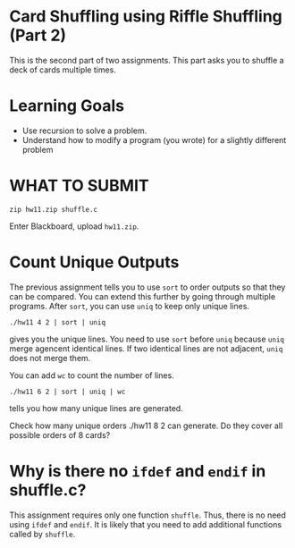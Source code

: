 # Card Shuffling using  Riffle Shuffling (Part 2)

This is the second part of two assignments.  This part asks you to
shuffle a deck of cards multiple times.

Learning Goals
==============

* Use recursion to solve a problem.
* Understand how to modify a program (you wrote) for a slightly different problem

	
WHAT TO SUBMIT
==============


```
zip hw11.zip shuffle.c
```

Enter Blackboard, upload `hw11.zip`.

Count Unique Outputs
====================

The previous assignment tells you to use `sort` to order outputs so
that they can be compared.  You can extend this further by going
through multiple programs. After `sort`, you can use `uniq` to keep
only unique lines.  

`./hw11 4 2 | sort | uniq`

gives you the unique lines. You need to use `sort` before `uniq`
because `uniq` merge agencent identical lines.  If two identical lines
are not adjacent, `uniq` does not merge them.

You can add `wc` to count the number of lines.

`./hw11 6 2 | sort | uniq | wc`

tells you how many unique lines are generated.

Check how many unique orders ./hw11 8 2 can generate. Do they cover
all possible orders of 8 cards?

Why is there no `ifdef` and `endif` in shuffle.c?
=================================================

This assignment requires only one function `shuffle`. Thus, there is
no need using `ifdef` and `endif`. It is likely that you need to add
additional functions called by `shuffle`.